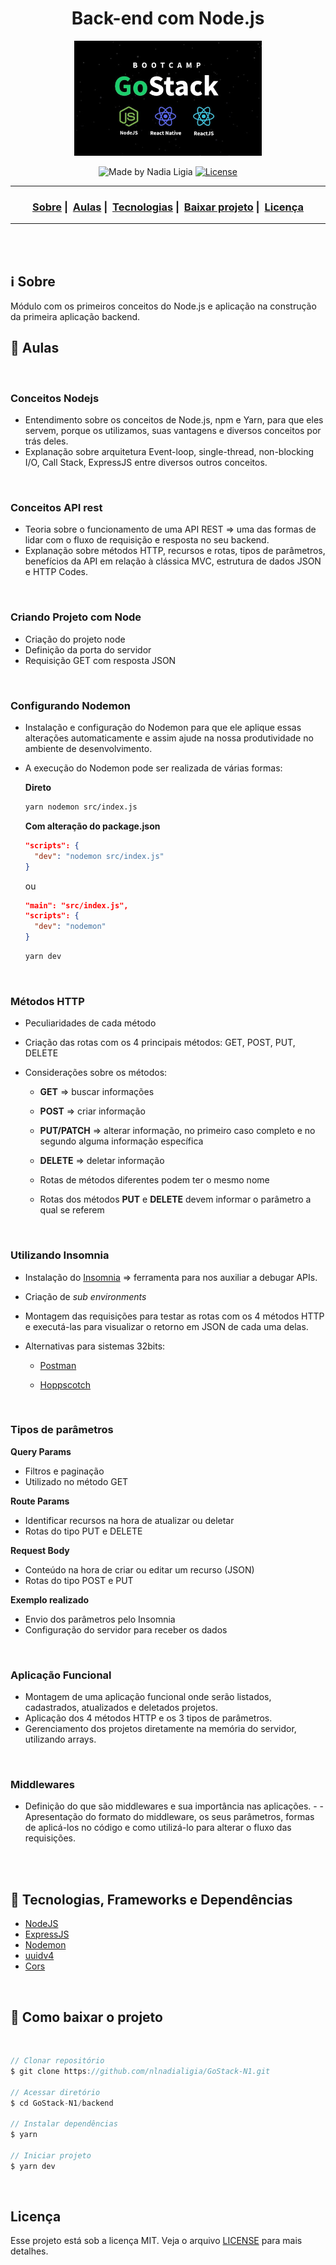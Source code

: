 <h1 align="center">Back-end com Node.js</h1>
<p align="center">
  <img src="../../assets/logo.jpg" width="300" heigth="300">
</p>


<p align="center">
  <img alt="Made by Nadia Ligia" src="https://img.shields.io/badge/made%20by-Nadia%20Ligia-informational">
  
  <a href="license.md">
  <img alt="License" src="https://img.shields.io/badge/License-MIT-informational">
  </a>
</p>

___

<h3 align="center">
  <a href="#information_source-sobre">Sobre</a>&nbsp;|&nbsp;
  <a href="#book-aulas">Aulas</a>&nbsp;|&nbsp;
  <a href="#rocket-tecnologias-frameworks-dependencias">Tecnologias</a>&nbsp;|&nbsp;
  <a href="#links">Baixar projeto</a>&nbsp;|&nbsp;
  <a href="#licença">Licença</a>
</h3>

___

<br>
<br>

## :information_source: Sobre

Módulo com os primeiros conceitos do Node.js e aplicação na construção da primeira aplicação backend.

## :book: Aulas

<br>

### Conceitos Nodejs

- Entendimento sobre os conceitos de Node.js, npm e Yarn, para que eles servem, porque os utilizamos, suas vantagens e diversos conceitos por trás deles. 
- Explanação sobre arquitetura Event-loop, single-thread, non-blocking I/O, Call Stack, ExpressJS entre diversos outros conceitos.

<br>

### Conceitos API rest

- Teoria sobre o funcionamento de uma API REST => uma das formas de lidar com o fluxo de requisição e resposta no seu backend. 
- Explanação sobre métodos HTTP, recursos e rotas, tipos de parâmetros, benefícios da API em relação à clássica MVC, estrutura de dados JSON e HTTP Codes.

<br>

### Criando Projeto com Node

- Criação do projeto node
- Definição da porta do servidor
- Requisição GET com resposta JSON

<br>

### Configurando Nodemon

- Instalação e configuração do Nodemon para que ele aplique essas alterações automaticamente e assim ajude na nossa produtividade no ambiente de desenvolvimento.

- A execução do Nodemon pode ser realizada de várias formas:

  **Direto**

  ```bash
  yarn nodemon src/index.js
  ```

  **Com alteração do package.json**

  ```json
  "scripts": {
    "dev": "nodemon src/index.js"
  }
  ```

  ou

  ```json
  "main": "src/index.js",
  "scripts": {
    "dev": "nodemon"
  }
  ```

  ```bash
  yarn dev
  ```

<br>

### Métodos HTTP

- Peculiaridades de cada método
- Criação das rotas com os 4 principais métodos: GET, POST, PUT, DELETE
- Considerações sobre os métodos:
  
  - **GET** ⇒ buscar informações
  
  - **POST** ⇒ criar informação
  
  - **PUT/PATCH** ⇒ alterar informação, no primeiro caso completo e no segundo alguma informação específica
  
  - **DELETE** ⇒ deletar informação
  
  - Rotas de métodos diferentes podem ter o mesmo nome
  
  - Rotas dos métodos **PUT** e **DELETE** devem informar o parâmetro a qual se referem

<br>

### Utilizando Insomnia

- Instalação do [Insomnia](https://insomnia.rest/) => ferramenta para nos auxiliar a debugar APIs. 
- Criação de *sub environments*
- Montagem das requisições para testar as rotas com os 4 métodos HTTP e executá-las para visualizar o retorno em JSON de cada uma delas.

- Alternativas para sistemas 32bits:
  
  - [Postman](https://www.postman.com/)
  
  - [Hoppscotch](https://hoppscotch.io/pt-br)

<br>

### Tipos de parâmetros

**Query Params**
- Filtros e paginação
- Utilizado no método GET

**Route Params**
- Identificar recursos na hora de atualizar ou deletar
- Rotas do tipo PUT e DELETE

**Request Body**
- Conteúdo na hora de criar ou editar um recurso (JSON)
- Rotas do tipo POST e PUT

**Exemplo realizado**
- Envio dos parâmetros pelo Insomnia
- Configuração do servidor para receber os dados

<br>

### Aplicação Funcional

- Montagem de uma aplicação funcional onde serão listados, cadastrados, atualizados e deletados projetos.
- Aplicação dos 4 métodos HTTP e os 3 tipos de parâmetros.
- Gerenciamento dos projetos diretamente na memória do servidor, utilizando arrays.

<br>

### Middlewares

- Definição do que são middlewares e sua importância nas aplicações. - - Apresentação do formato do middleware, os seus parâmetros, formas de aplicá-los no código e como utilizá-lo para alterar o fluxo das requisições. 

<br>
<br>

## :rocket: Tecnologias, Frameworks e Dependências 

- [NodeJS](https://nodejs.org/en/)
- [ExpressJS](https://expressjs.com/pt-br/)
- [Nodemon](https://www.npmjs.com/package/nodemon)
- [uuidv4](https://www.npmjs.com/package/uuidv4)
- [Cors](https://www.npmjs.com/package/cors)

<br>

## :link: Como baixar o projeto 
<br>

```js
// Clonar repositório
$ git clone https://github.com/nlnadialigia/GoStack-N1.git

// Acessar diretório
$ cd GoStack-N1/backend

// Instalar dependências
$ yarn

// Iniciar projeto
$ yarn dev
```

<br>

## Licença 

Esse projeto está sob a licença MIT. Veja o arquivo [LICENSE](../../LICENSE) para mais detalhes.